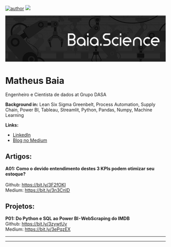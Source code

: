 [![author](https://img.shields.io/badge/author-baia-green)](https://www.linkedin.com/in/carlosfab) [![](https://img.shields.io/badge/python-3.7+-blue.svg)](https://www.python.org/downloads/release/python-3710/)

<p align="center">
  <img src="banner_baia.science.jpg" >
</p>

# Matheus Baia
Engenheiro e Cientista de dados at Grupo DASA




**Background in:** Lean Six Sigma Greenbelt, Process Automation, Supply Chain, Power BI, Tableau, Streamlit, Python, Pandas, Numpy, Machine Learning

**Links:**
* [LinkedIn](https://www.linkedin.com/in/matheus-baia-5872b662/)
* [Blog no Medium](https://matheus-baia.medium.com/)


## Artigos:

**A01: Como o devido entendimento destes 3 KPIs podem otimizar seu estoque?**  
<br>
Github: https://bit.ly/3F2fOKI
<br>
Medium: https://bit.ly/3n3CnID

## Projetos:

**P01: Do Python e SQL ao Power BI - WebScraping do IMDB**
<br>
Github: https://bit.ly/3zywtUv
<br>
Medium: https://bit.ly/3ePqzEX


---



---



